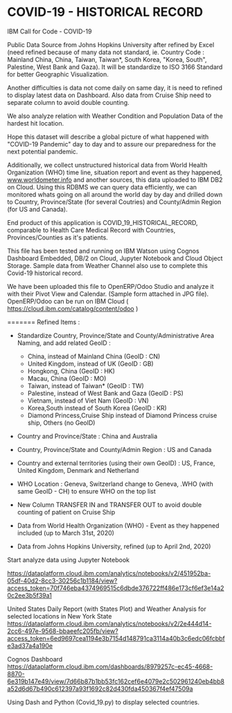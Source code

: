 # COVID-19 - HISTORICAL RECORD
IBM Call for Code - COVID-19

Public Data Source from Johns Hopkins University after refined by Excel (need refined because of many data not standard, 
ie. Country Code : Mainland China, China, Taiwan, Taiwan*, South Korea, "Korea, South", Palestine, West Bank and Gaza). 
It will be standardize to ISO 3166 Standard for better Geographic Visualization.

Another difficulties is data not come daily on same day, it is need to refined to display latest data on Dashboard. 
Also data from Cruise Ship need to separate column to avoid double counting.

We also analyze relation with Weather Condition and Population Data of the hardest hit location.

Hope this dataset will describe a global picture of what happened with "COVID-19 Pandemic" day to day and to assure our 
preparedness for the next potential pandemic.

Additionally, we collect unstructured historical data from World Health Organization (WHO) time line, situation report and event
as they happened, www.worldometer.info and another sources, this data uploaded to IBM DB2 on Cloud. Using this RDBMS we can query
data efficiently, we can monitored whats going on all around the world day by day and drilled down to Country, Province/State
(for several Coutries) and County/Admin Region (for US and Canada).

End product of this application is COVID_19_HISTORICAL_RECORD, comparable to Health Care Medical Record with Countries, Provinces/Counties as it's patients.

This file has been tested and running on IBM Watson using Cognos Dashboard Embedded, DB/2 on Cloud, Jupyter Notebook and Cloud Object Storage. Sample data from Weather Channel also use to complete this Covid-19 historical record.

We have been uploaded this file to OpenERP/Odoo Studio and analyze it with their Pivot View and Calendar. (Sample form attached in JPG file). OpenERP/Odoo can be run on IBM Cloud ( https://cloud.ibm.com/catalog/content/odoo )



=======
Refined Items :
- Standardize Country, Province/State and County/Administrative Area Naming, and add related GeoID :
   - China, instead of Mainland China (GeoID : CN)
   - United Kingdom, instead of UK (GeoID : GB)
   - Hongkong, China (GeoID : HK)
   - Macau, China (GeoID : MO)
   - Taiwan, instead of Taiwan* (GeoID : TW)
   - Palestine, instead of West Bank and Gaza (GeoID : PS)
   - Vietnam, instead of Viet Nam (GeoID : VN)
   - Korea,South instead of South Korea (GeoID : KR)
   - Diamond Princess,Cruise Ship instead of Diamond Princess cruise ship, Others (no GeoID)
   
 - Country and Province/State : China and Australia
 - Country, Province/State and County/Admin Region : US and Canada
 - Country and external territories (using their own GeoID) : US, France, United Kingdom, Denmark and Netherland
 - WHO Location : Geneva, Switzerland change to Geneva, .WHO (with same GeoID - CH) to ensure WHO on the top list 
 - New Column TRANSFER IN and TRANSFER OUT to avoid double counting of patient on Cruise Ship
 
- Data from World Health Organization (WHO) - Event as they happened included (up to March 31st, 2020)
- Data from Johns Hopkins University, refined (up to April 2nd, 2020) 

Start analyze data using Jupyter Notebook

https://dataplatform.cloud.ibm.com/analytics/notebooks/v2/451952ba-05df-40d2-8cc3-30256c1b1184/view?access_token=70f746eba4374969515c6dbde376722ff486e173cf6ef3e14a20c2ee3b5f39a1

United States Daily Report (with States Plot) and Weather Analysis for selected locations in New York State
https://dataplatform.cloud.ibm.com/analytics/notebooks/v2/2e444d14-2cc6-497e-9568-bbaeefc205fb/view?access_token=6ed9697cea1194e3b7154d148791ca3114a40b3c6edc06fcbbfe3ad37a4a190e

Cognos Dashboard
https://dataplatform.cloud.ibm.com/dashboards/8979257c-ec45-4668-8870-6e319b147e49/view/7d66b87b1bb53fc162cef6e4079e2c502961240eb4bb8a52d6d67b490c612397a93f1692c82d430fda450367f4ef47509a

Using Dash and Python (Covid_19.py) to display selected countries.



